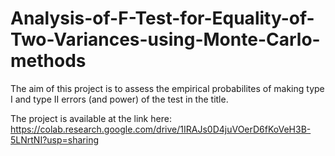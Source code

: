 # Analysis-of-F-Test-for-Equality-of-Two-Variances-using-Monte-Carlo-methods
The aim of this project is to assess the empirical probabilites of making type I and type II errors (and power) of the test in the title.

The project is available at the link here: 
https://colab.research.google.com/drive/1IRAJs0D4juVOerD6fKoVeH3B-5LNrtNI?usp=sharing
